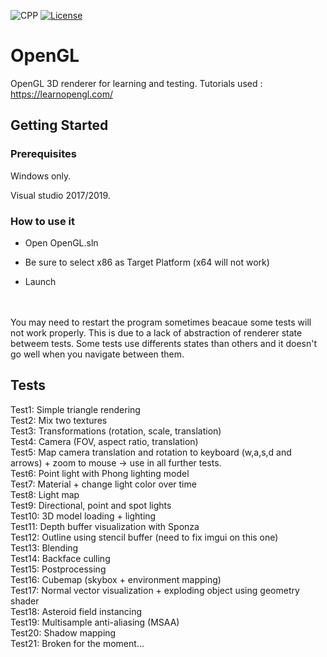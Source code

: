 ![CPP](https://img.shields.io/badge/C++-11-blue.svg)
[![License](https://img.shields.io/badge/license-MIT-blue.svg)](https://opensource.org/licenses/MIT)

# OpenGL
OpenGL 3D renderer for learning and testing. Tutorials used : https://learnopengl.com/

## Getting Started

### Prerequisites

Windows only.

Visual studio 2017/2019.

### How to use it

- Open OpenGL.sln

- Be sure to select x86 as Target Platform (x64 will not work)

- Launch
<br/>
<br/>
You may need to restart the program sometimes beacaue some tests will not work properly. This is due to a lack of abstraction of renderer state betweem tests. Some tests use differents states than others and it doesn't go well when you navigate between them.


## Tests

Test1:  Simple triangle rendering <br/>
Test2:  Mix two textures <br/>
Test3:  Transformations (rotation, scale, translation) <br/>
Test4:  Camera (FOV, aspect ratio, translation) <br/>
Test5:  Map camera translation and rotation to keyboard (w,a,s,d and arrows) + zoom to mouse -> use in all further tests. <br/>
Test6:  Point light with Phong lighting model <br/>
Test7:  Material + change light color over time <br/>
Test8:  Light map <br/>
Test9:  Directional, point and spot lights <br/>
Test10: 3D model loading + lighting <br/>
Test11: Depth buffer visualization with Sponza <br/>
Test12: Outline using stencil buffer (need to fix imgui on this one) <br/>
Test13: Blending <br/>
Test14: Backface culling <br/>
Test15: Postprocessing <br/>
Test16: Cubemap (skybox + environment mapping) <br/>
Test17: Normal vector visualization + exploding object using geometry shader <br/>
Test18: Asteroid field instancing <br/>
Test19: Multisample anti-aliasing (MSAA) <br/>
Test20: Shadow mapping <br/>
Test21: Broken for the moment... <br/>
